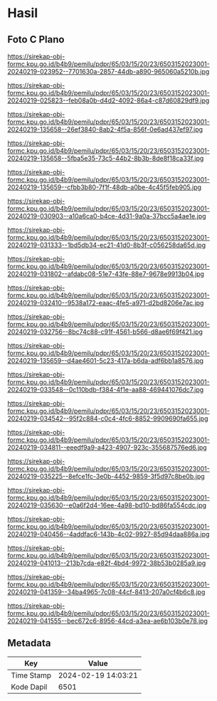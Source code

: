 # Hasil

## Foto C Plano

https://sirekap-obj-formc.kpu.go.id/b4b9/pemilu/pdpr/65/03/15/20/23/6503152023001-20240219-023952--7701630a-2857-44db-a890-965060a5210b.jpg

https://sirekap-obj-formc.kpu.go.id/b4b9/pemilu/pdpr/65/03/15/20/23/6503152023001-20240219-025823--feb08a0b-d4d2-4092-86a4-c87d60829df9.jpg

https://sirekap-obj-formc.kpu.go.id/b4b9/pemilu/pdpr/65/03/15/20/23/6503152023001-20240219-135658--26ef3840-8ab2-4f5a-856f-0e6ad437ef97.jpg

https://sirekap-obj-formc.kpu.go.id/b4b9/pemilu/pdpr/65/03/15/20/23/6503152023001-20240219-135658--5fba5e35-73c5-44b2-8b3b-8de8f18ca33f.jpg

https://sirekap-obj-formc.kpu.go.id/b4b9/pemilu/pdpr/65/03/15/20/23/6503152023001-20240219-135659--cfbb3b80-7f1f-48db-a0be-4c45f5feb905.jpg

https://sirekap-obj-formc.kpu.go.id/b4b9/pemilu/pdpr/65/03/15/20/23/6503152023001-20240219-030903--a10a6ca0-b4ce-4d31-9a0a-37bcc5a4ae1e.jpg

https://sirekap-obj-formc.kpu.go.id/b4b9/pemilu/pdpr/65/03/15/20/23/6503152023001-20240219-031333--1bd5db34-ec21-41d0-8b3f-c056258da65d.jpg

https://sirekap-obj-formc.kpu.go.id/b4b9/pemilu/pdpr/65/03/15/20/23/6503152023001-20240219-031802--afdabc08-51e7-43fe-88e7-9678e9913b04.jpg

https://sirekap-obj-formc.kpu.go.id/b4b9/pemilu/pdpr/65/03/15/20/23/6503152023001-20240219-032410--9538a172-eaac-4fe5-a971-d2bd8206e7ac.jpg

https://sirekap-obj-formc.kpu.go.id/b4b9/pemilu/pdpr/65/03/15/20/23/6503152023001-20240219-032756--8bc74c88-c91f-4561-b566-d8ae6f69f421.jpg

https://sirekap-obj-formc.kpu.go.id/b4b9/pemilu/pdpr/65/03/15/20/23/6503152023001-20240219-135659--d4ae4601-5c23-417a-b6da-adf6bb1a8576.jpg

https://sirekap-obj-formc.kpu.go.id/b4b9/pemilu/pdpr/65/03/15/20/23/6503152023001-20240219-033548--0c110bdb-f384-4f1e-aa88-469441076dc7.jpg

https://sirekap-obj-formc.kpu.go.id/b4b9/pemilu/pdpr/65/03/15/20/23/6503152023001-20240219-034542--95f2c884-c0c4-4fc6-8852-9909690fa655.jpg

https://sirekap-obj-formc.kpu.go.id/b4b9/pemilu/pdpr/65/03/15/20/23/6503152023001-20240219-034811--eeedf9a9-a423-4907-923c-355687576ed6.jpg

https://sirekap-obj-formc.kpu.go.id/b4b9/pemilu/pdpr/65/03/15/20/23/6503152023001-20240219-035225--8efce1fc-3e0b-4452-9859-3f5d97c8be0b.jpg

https://sirekap-obj-formc.kpu.go.id/b4b9/pemilu/pdpr/65/03/15/20/23/6503152023001-20240219-035630--e0a6f2d4-16ee-4a98-bd10-bd86fa554cdc.jpg

https://sirekap-obj-formc.kpu.go.id/b4b9/pemilu/pdpr/65/03/15/20/23/6503152023001-20240219-040456--4addfac6-143b-4c02-9927-85d94daa886a.jpg

https://sirekap-obj-formc.kpu.go.id/b4b9/pemilu/pdpr/65/03/15/20/23/6503152023001-20240219-041013--213b7cda-e82f-4bd4-9972-38b53b0285a9.jpg

https://sirekap-obj-formc.kpu.go.id/b4b9/pemilu/pdpr/65/03/15/20/23/6503152023001-20240219-041359--34ba4965-7c08-44cf-8413-207a0cf4b6c8.jpg

https://sirekap-obj-formc.kpu.go.id/b4b9/pemilu/pdpr/65/03/15/20/23/6503152023001-20240219-041555--bec672c6-8956-44cd-a3ea-ae6b103b0e78.jpg


## Metadata

| Key        | Value               |
| ---------- | ------------------- |
| Time Stamp | 2024-02-19 14:03:21 |
| Kode Dapil | 6501                |



